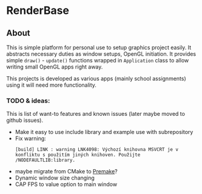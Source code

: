 # RenderBase

## About
This is simple platform for personal use to setup graphics project easily.
It abstracts necessary duties as window setups, OpenGL initiation.
It provides simple `draw()` - `update()` functions wrapped in `Application` class to allow writing small OpenGL apps right away.

This projects is developed as various apps (mainly school assignments) using it will need more functionality.

### TODO & ideas:
This is list of want-to features and known issues (later maybe moved to github issues).

* Make it easy to use include library and example use with subrepository
* Fix warning:
  ```
  [build] LINK : warning LNK4098: Výchozí knihovna MSVCRT je v konfliktu s použitím jiných knihoven. Použijte /NODEFAULTLIB:library.
  ```
* maybe migrate from CMake to [Premake](https://premake.github.io/)?
* Dynamic window size changing
* CAP FPS to value option to main window
